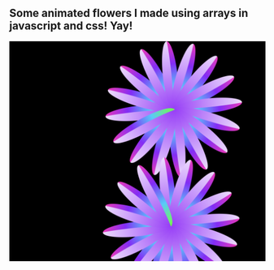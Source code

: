 <h2>Some animated flowers I made using arrays in javascript and css! Yay! </h2>

![picture of spinning flowers](spin.png)
